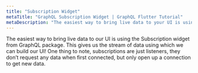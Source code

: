 ```yaml
---
title: "Subscription Widget"
metaTitle: "GraphQL Subscription Widget | GraphQL Flutter Tutorial"
metaDescription: "The easiest way to bring live data to your UI is using the Subscription widget from GraphQL package."
---
```


The easiest way to bring live data to our UI is using the Subscription widget from GraphQL package. This gives us the stream of data using which we can build our UI! One thing to note, subscriptions are just listeners, they don’t request any data when first connected, but only open up a connection to get new data.